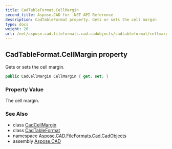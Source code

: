 ```yaml
---
title: CadTableFormat.CellMargin
second_title: Aspose.CAD for .NET API Reference
description: CadTableFormat property. Gets or sets the cell margin
type: docs
weight: 20
url: /net/aspose.cad.fileformats.cad.cadobjects/cadtableformat/cellmargin/
---
```

## CadTableFormat.CellMargin property

Gets or sets the cell margin.

```csharp
public CadCellMargin CellMargin { get; set; }
```

### Property Value

The cell margin.

### See Also

* class [CadCellMargin](../../cadcellmargin/)
* class [CadTableFormat](../)
* namespace [Aspose.CAD.FileFormats.Cad.CadObjects](../../cadtableformat/)
* assembly [Aspose.CAD](../../../)


